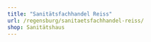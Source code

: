 ```yaml
---
title: "Sanitätsfachhandel Reiss"
url: /regensburg/sanitaetsfachhandel-reiss/
shop: Sanitätshaus
---
```

